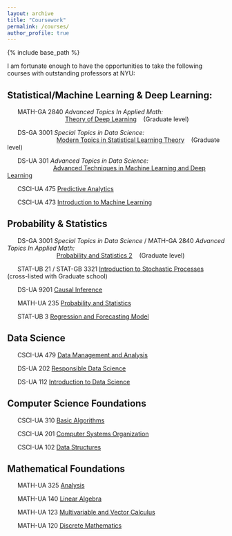 ```yaml
---
layout: archive
title: "Coursework"
permalink: /courses/
author_profile: true
---
```


{% include base_path %}

I am fortunate enough to have the opportunities to take the following courses with outstanding professors at NYU:

Statistical/Machine Learning & Deep Learning:
------

&nbsp;&nbsp;&nbsp;&nbsp;&nbsp; MATH-GA 2840 *Advanced Topics In Applied Math:*  
&nbsp;&nbsp;&nbsp;&nbsp;&nbsp;
&nbsp;&nbsp;&nbsp;&nbsp;&nbsp;
&nbsp;&nbsp;&nbsp;&nbsp;&nbsp;
&nbsp;&nbsp;&nbsp;&nbsp;&nbsp;
&nbsp;&nbsp;&nbsp;&nbsp;&nbsp;
&nbsp;&nbsp;&nbsp; [Theory of Deep Learning](https://gary-boyuan-zhang.github.io/courses/math_ga_2840_theory_of_deep_learning) 
&nbsp;&nbsp; (Graduate level)

&nbsp;&nbsp;&nbsp;&nbsp;&nbsp; DS-GA 3001 *Special Topics in Data Science:*  
&nbsp;&nbsp;&nbsp;&nbsp;&nbsp;
&nbsp;&nbsp;&nbsp;&nbsp;&nbsp;
&nbsp;&nbsp;&nbsp;&nbsp;&nbsp;
&nbsp;&nbsp;&nbsp;&nbsp;&nbsp;
&nbsp;&nbsp;&nbsp;&nbsp; [Modern Topics in Statistical Learning Theory](https://gary-boyuan-zhang.github.io/courses/ds_ga_3001_statistical_learning_theory) 
&nbsp;&nbsp; (Graduate level)

&nbsp;&nbsp;&nbsp;&nbsp;&nbsp; DS-UA 301 *Advanced Topics in Data Science:*  
&nbsp;&nbsp;&nbsp;&nbsp;&nbsp;
&nbsp;&nbsp;&nbsp;&nbsp;&nbsp;
&nbsp;&nbsp;&nbsp;&nbsp;&nbsp;
&nbsp;&nbsp;&nbsp;&nbsp;&nbsp;
&nbsp;&nbsp; [Advanced Techniques in Machine Learning and Deep Learning](https://gary-boyuan-zhang.github.io/courses/ds_ua_301)

&nbsp;&nbsp;&nbsp;&nbsp;&nbsp; CSCI-UA 475 [Predictive Analytics](https://gary-boyuan-zhang.github.io/courses/csci_ua_475)

&nbsp;&nbsp;&nbsp;&nbsp;&nbsp; CSCI-UA 473 [Introduction to Machine Learning](https://gary-boyuan-zhang.github.io/courses/csci_ua_473)

Probability & Statistics
------

&nbsp;&nbsp;&nbsp;&nbsp;&nbsp; DS-GA 3001 *Special Topics in Data Science* / MATH-GA 2840 *Advanced Topics In Applied Math:*  
&nbsp;&nbsp;&nbsp;&nbsp;&nbsp;
&nbsp;&nbsp;&nbsp;&nbsp;&nbsp;
&nbsp;&nbsp;&nbsp;&nbsp;&nbsp;
&nbsp;&nbsp;&nbsp;&nbsp;&nbsp;
&nbsp;&nbsp;&nbsp;&nbsp; [Probability and Statistics 2](https://gary-boyuan-zhang.github.io/courses/ds_ga_3001_probability_and_statistics_2)
&nbsp;&nbsp; (Graduate level)

&nbsp;&nbsp;&nbsp;&nbsp;&nbsp; STAT-UB 21 / STAT-GB 3321 [Introduction to Stochastic Processes](https://gary-boyuan-zhang.github.io/courses/stat_ub_21)
&nbsp;&nbsp; (cross-listed with Graduate school)

&nbsp;&nbsp;&nbsp;&nbsp;&nbsp; DS-UA 9201 [Causal Inference](https://gary-boyuan-zhang.github.io/courses/ds_ua_9201)

&nbsp;&nbsp;&nbsp;&nbsp;&nbsp; MATH-UA 235 [Probability and Statistics](https://gary-boyuan-zhang.github.io/courses/math_ua_235)

&nbsp;&nbsp;&nbsp;&nbsp;&nbsp; STAT-UB 3 [Regression and Forecasting Model](https://gary-boyuan-zhang.github.io/courses/stat_ub_3)

Data Science
------

&nbsp;&nbsp;&nbsp;&nbsp;&nbsp; CSCI-UA 479 [Data Management and Analysis](https://gary-boyuan-zhang.github.io/courses/csci_ua_479)

&nbsp;&nbsp;&nbsp;&nbsp;&nbsp; DS-UA 202 [Responsible Data Science](https://gary-boyuan-zhang.github.io/courses/ds_ua_202)

&nbsp;&nbsp;&nbsp;&nbsp;&nbsp; DS-UA 112 [Introduction to Data Science](https://gary-boyuan-zhang.github.io/courses/ds_ua_112)

Computer Science Foundations
------

&nbsp;&nbsp;&nbsp;&nbsp;&nbsp; CSCI-UA 310 [Basic Algorithms](https://gary-boyuan-zhang.github.io/courses/csci_ua_310) 

&nbsp;&nbsp;&nbsp;&nbsp;&nbsp; CSCI-UA 201 [Computer Systems Organization](https://gary-boyuan-zhang.github.io/courses/csci_ua_201)

&nbsp;&nbsp;&nbsp;&nbsp;&nbsp; CSCI-UA 102 [Data Structures](https://gary-boyuan-zhang.github.io/courses/csci_ua_102)

Mathematical Foundations
------

&nbsp;&nbsp;&nbsp;&nbsp;&nbsp; MATH-UA 325 [Analysis](https://gary-boyuan-zhang.github.io/courses/math_ua_325)

&nbsp;&nbsp;&nbsp;&nbsp;&nbsp; MATH-UA 140 [Linear Algebra](https://gary-boyuan-zhang.github.io/courses/math_ua_140)

&nbsp;&nbsp;&nbsp;&nbsp;&nbsp; MATH-UA 123 [Multivariable and Vector Calculus](https://gary-boyuan-zhang.github.io/courses/math_ua_123) 

&nbsp;&nbsp;&nbsp;&nbsp;&nbsp; MATH-UA 120 [Discrete Mathematics](https://gary-boyuan-zhang.github.io/courses/math_ua_120)


<br/>





<!---

{% for post in site.publications reversed %}
  {% include archive-single.html %}
 {% endfor %}

-->


<!---
---
layout: archive
title: "Courses"
permalink: /courses/
author_profile: true
---

{% include base_path %}

{% for post in site.courses reversed %}
  {% include archive-single.html %}
{% endfor %}

-->

